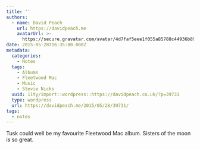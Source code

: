 ```yaml
---
title: ''
authors:
  - name: David Peach
    url: https://davidpeach.me
    avatarUrl: >-
      https://secure.gravatar.com/avatar/4d7faf5eee1f055a85788c44936b8995eaab6dfb004e7854ec747ccb272e91ee?s=96&d=mm&r=g
date: 2015-05-28T16:35:00.000Z
metadata:
  categories:
    - Notes
  tags:
    - Albums
    - Fleetwood Mac
    - Music
    - Stevie Nicks
  uuid: 11ty/import::wordpress::https://davidpeach.co.uk/?p=39731
  type: wordpress
  url: https://davidpeach.me/2015/05/28/39731/
tags:
  - notes
---
```

Tusk could well be my favourite Fleetwood Mac album. Sisters of the moon is so great.